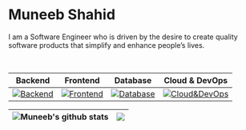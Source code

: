 # Muneeb Shahid

I am a Software Engineer who is driven by the desire to create quality software products that simplify and enhance people’s lives.

<br>

| Backend  | Frontend | Database | Cloud & DevOps |
| ------------- | ------------- | ------------- | ------------- |
|[![Backend](https://skillicons.dev/icons?i=py,django,flask&theme=light)](https://skillicons.dev)|[![Frontend](https://skillicons.dev/icons?i=js,ts,react&theme=light)](https://skillicons.dev)|[![Database](https://skillicons.dev/icons?i=postgres,mongodb&theme=light)](https://skillicons.dev)|[![Cloud&DevOps](https://skillicons.dev/icons?i=aws,docker&theme=light)](https://skillicons.dev)|

| <img align="center" src="https://github-readme-stats.vercel.app/api?username=muneeb706&show_icons=true&include_all_commits=true&theme=buefy&hide_border=true" alt="Muneeb's github stats" /></a> | <img align="center" src="https://github-readme-stats.vercel.app/api/top-langs/?username=muneeb706&layout=compact&theme=buefy&hide_border=true" /></a> |
| ------------- | ------------- |
